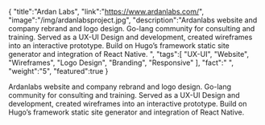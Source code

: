 {
    "title":"Ardan Labs",
    "link":"https://www.ardanlabs.com/",
    "image":"/img/ardanlabsproject.jpg",
    "description":"Ardanlabs website and company rebrand and logo design. Go-lang community for consulting and training. Served as a UX-UI Design and development, created wireframes into an interactive prototype. Build on Hugo’s framework static site generator and integration of React Native. ",
    "tags":[
        "UX-UI",
        "Website",
        "Wireframes",
        "Logo Design",
        "Branding",
        "Responsive"
        ],
    "fact":" ",
    "weight":"5",
    "featured":true
}


Ardanlabs website and company rebrand and logo design. Go-lang community for consulting and training. Served as a UX-UI Design and development, created wireframes into an interactive prototype. Build on Hugo’s framework static site generator and integration of React Native.
